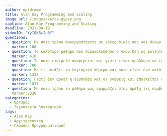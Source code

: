 ```yaml
---
author: epidrome
title: Alan Kay Programming and Scaling 
image_url: /images/xerox-gypsy.png
caption: Alan Kay Programming and Scaling
deadline: 2021-04-19
videoID: "YyIQKBzIuBY"
questions:
 - question: Με ποιο τρόπο συνεργαστήκατε σε ιδέες δικές σας και άλλων σε αυτό το μάθημα; 
   marker: 108 
 - question: Το καλύτερο μάθημα που παρακολούθησε ο Αλαν Κεη ως φοιτητής του έδωσε γνώσεις πάνω σε συστήματα που υπήρχαν; 
   marker: 410 
 - question: Σε ποια εταιρεία αναφέρεται και γιατί είναι πρόβλημα να έχουμε πολλές γραμμές κώδικα; 
   marker: 788 
 - question: Με τι μοιάζει το λογισμικό σήμερα και ποιο είναι ένα καλύτερο παράδειγμα για το μέλλον αναφορικά με την αρχιτεκτονική και τον τρόπο ανάπτυξης του; 
   marker: 1332 
 - question: Γιατί δεν αρκεί η εξυπνάδα και οι γνώσεις και απαιτείται όραμα, ποιο είναι το πρόβλημα με την δημοφιλή Javascript?
   marker: 1831 
 - question: Με ποιο τρόπο το μάθημα μας εφαρμόζει στην πράξη τις συμβουλές του Αλαν Κέη αναφορικά με την αξία παλιών ιδεών και εργαλείων; 
   marker:2320 
categories:
  - Ορισμός 
  - Τεχνολογία Λογισμικού 
tags:
  - Alan Kay
  - Αρχιτεκτονική 
  - Γλώσσες Προγραμματισμού
---
```

